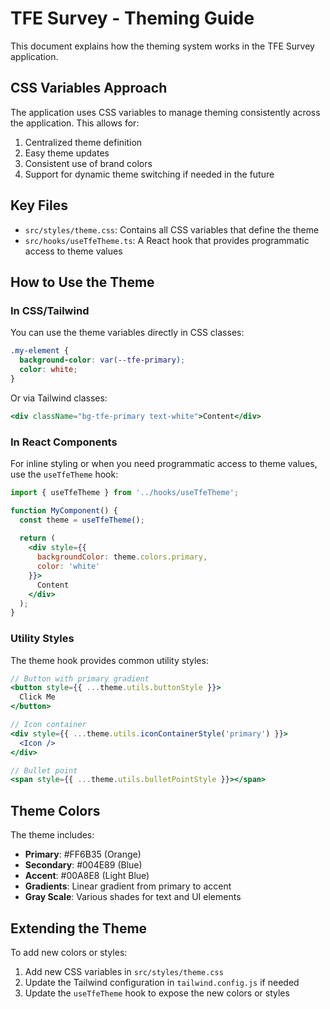 # TFE Survey - Theming Guide

This document explains how the theming system works in the TFE Survey application.

## CSS Variables Approach

The application uses CSS variables to manage theming consistently across the application. This allows for:

1. Centralized theme definition
2. Easy theme updates
3. Consistent use of brand colors
4. Support for dynamic theme switching if needed in the future

## Key Files

- `src/styles/theme.css`: Contains all CSS variables that define the theme
- `src/hooks/useTfeTheme.ts`: A React hook that provides programmatic access to theme values

## How to Use the Theme

### In CSS/Tailwind

You can use the theme variables directly in CSS classes:

```css
.my-element {
  background-color: var(--tfe-primary);
  color: white;
}
```

Or via Tailwind classes:

```jsx
<div className="bg-tfe-primary text-white">Content</div>
```

### In React Components

For inline styling or when you need programmatic access to theme values, use the `useTfeTheme` hook:

```jsx
import { useTfeTheme } from '../hooks/useTfeTheme';

function MyComponent() {
  const theme = useTfeTheme();
  
  return (
    <div style={{ 
      backgroundColor: theme.colors.primary,
      color: 'white'
    }}>
      Content
    </div>
  );
}
```

### Utility Styles

The theme hook provides common utility styles:

```jsx
// Button with primary gradient
<button style={{ ...theme.utils.buttonStyle }}>
  Click Me
</button>

// Icon container
<div style={{ ...theme.utils.iconContainerStyle('primary') }}>
  <Icon />
</div>

// Bullet point
<span style={{ ...theme.utils.bulletPointStyle }}></span>
```

## Theme Colors

The theme includes:

- **Primary**: #FF6B35 (Orange)
- **Secondary**: #004E89 (Blue)
- **Accent**: #00A8E8 (Light Blue)
- **Gradients**: Linear gradient from primary to accent
- **Gray Scale**: Various shades for text and UI elements

## Extending the Theme

To add new colors or styles:

1. Add new CSS variables in `src/styles/theme.css`
2. Update the Tailwind configuration in `tailwind.config.js` if needed
3. Update the `useTfeTheme` hook to expose the new colors or styles
